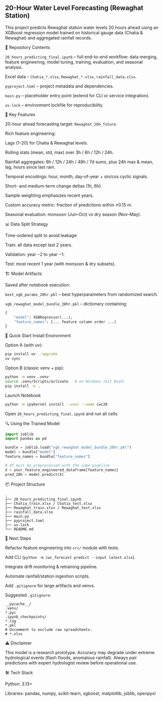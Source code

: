 ## 20-Hour Water Level Forecasting (Rewaghat Station)

This project predicts Rewaghat station water levels 20 hours ahead using an XGBoost regression model trained on historical gauge data (Chatia & Rewaghat) and aggregated rainfall records.

📂 Repository Contents

`20_hours_predicting_final.ipynb` – full end-to-end workflow: data merging, feature engineering, model tuning, training, evaluation, and seasonal analysis.

Excel data – `Chatia_*.xlsx`, `Rewaghat_*.xlsx`, `rainfall_data.xlsx`.

`pyproject.toml` – project metadata and dependencies.

`main.py` – placeholder entry point (extend for CLI or service integration).

`uv.lock` – environment lockfile for reproducibility.

🎯 Key Features

20-hour ahead forecasting target: `Rewaghat_20h_future`.

Rich feature engineering:

Lags (1–20) for Chatia & Rewaghat levels.

Rolling stats (mean, std, max) over 3h / 6h / 12h / 24h.

Rainfall aggregates: 6h / 12h / 24h / 48h / 7d sums, plus 24h max & mean, lag, hours since last rain.

Temporal encodings: hour, month, day-of-year + sin/cos cyclic signals.

Short- and medium-term change deltas (1h, 6h).

Sample weighting emphasizes recent years.

Custom accuracy metric: fraction of predictions within ±0.15 m.

Seasonal evaluation: monsoon (Jun–Oct) vs dry season (Nov–May).

📊 Data Split Strategy

Time-ordered split to avoid leakage:

Train: all data except last 2 years.

Validation: year −2 to year −1.

Test: most recent 1 year (with monsoon & dry subsets).

🏗️ Model Artifacts

Saved after notebook execution:

`best_xgb_params_20hr.pkl` – best hyperparameters from randomized search.

`xgb_rewaghat_model_bundle_20hr.pkl` – dictionary containing:

```python
{
	"model": XGBRegressor(...),
	"feature_names": [... feature column order ...]
}
```

🚀 Quick Start
Install Environment

Option A (with uv):

```bash
pip install uv --upgrade
uv sync
```

Option B (classic venv + pip):

```bash
python -m venv .venv
source .venv/Scripts/activate   # on Windows (Git Bash)
pip install -e .
```

Launch Notebook

```bash
python -m ipykernel install --user --name cwc20
```

Open `20_hours_predicting_final.ipynb` and run all cells.

🔍 Using the Trained Model

```python
import joblib
import pandas as pd

bundle = joblib.load("xgb_rewaghat_model_bundle_20hr.pkl")
model = bundle["model"]
feature_names = bundle["feature_names"]

# df must be preprocessed with the same pipeline
X = your_feature_engineered_dataframe[feature_names]
pred_20h = model.predict(X)
```

📦 Project Structure
```
.
├── 20_hours_predicting_final.ipynb
├── Chatia_train.xlsx / Chatia_test.xlsx
├── Rewaghat_train.xlsx / Rewaghat_test.xlsx
├── rainfall_data.xlsx
├── main.py
├── pyproject.toml
├── uv.lock
└── README.md
```

🔮 Next Steps

Refactor feature engineering into `src/` module with tests.

Add CLI (`python -m cwc_forecast predict --input latest.xlsx`).

Integrate drift monitoring & retraining pipeline.

Automate rainfall/station ingestion scripts.

Add `.gitignore` for large artifacts and venvs.

Suggested `.gitignore`:

```gitignore
__pycache__/
.venv/
*.pyc
.ipynb_checkpoints/
*.log
*.pkl
# Uncomment to exclude raw spreadsheets:
# *.xlsx
```

⚠️ Disclaimer

This model is a research prototype. Accuracy may degrade under extreme hydrological events (flash floods, anomalous rainfall). Always pair predictions with expert hydrologist review before operational use.

🛠️ Tech Stack

Python: 3.13+

Libraries: pandas, numpy, scikit-learn, xgboost, matplotlib, joblib, openpyxl

